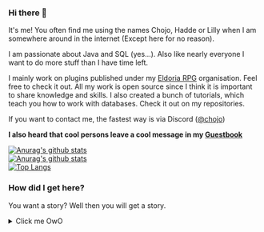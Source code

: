 ### Hi there 👋

It's me! You often find me using the names Chojo, Hadde or Lilly when I am somewhere around in the internet (Except here
for no reason).

I am passionate about Java and SQL (yes...). Also like nearly everyone I want to do more stuff than I have time left.

I mainly work on plugins published under my [Eldoria RPG](https://github.com/eldoriarpg) organisation. Feel free to
check it out. All my work is open source since I think it is important to share knowledge and skills. I also created a
bunch of tutorials, which teach you how to work with databases. Check it out on my repositories.

If you want to contact me, the fastest way is via
Discord ([@chojo](https://discordapp.com/users/214347948316819456/))

**I also heard that cool persons leave a cool message in
my [Guestbook](https://github.com/RainbowDashLabs/RainbowDashLabs/discussions/1)**

[![Anurag's github stats](https://github-readme-stats.vercel.app/api?username=RainbowDashLabs&show_icons=true&count_private=true&theme=radical&layout=compact)](https://github.com/anuraghazra/github-readme-stats)\
[![Anurag's github stats](https://github-readme-stats.vercel.app/api/wakatime?username=chojo&theme=radical&layout=compact&custom_title=My%20Timesinks)](https://github.com/anuraghazra/github-readme-stats)\
[![Top Langs](https://github-readme-stats.vercel.app/api/top-langs/?username=RainbowDashLabs&theme=radical&layout=compact)](https://github.com/anuraghazra/github-readme-stats)

### How did I get here?

You want a story? Well then you will get a story.

<details>
  <summary>Click me OwO</summary>

#### The earlies

My first attempt with programming was with 16. However I didn’t really got into it and slowly crawled through the first
20 pages or so of a book for java 6, which I got from a friend. After this I stopped and never touched it again.

After finishing high school I wasn't really sure what to do in the future. I had the dream of doing “something” with
computers, because I was really into gaming and stuff, but I decided to take a year off and to something useful for
humankind, just to be sure. After spending a year with explaining to old people how to send an email or removing several
adware or other bad stuff from their pcs, I decided to spend a fortune amount of money on a private university to learn
what I dreamed of: Gamedesign.

#### Let's learn

When I started studying in 2016 I was already 20 years old. I was a bit worried since some of my fellow student already
had plenty of experience with programming. But it turns out that the guys which were the loudest actually weren’t that
great. Also it turns out that gamedesign was way less programming and way more actual gamedesign. Our studies on this
were very low level and just scratched the surface. Most of the stuff I learned regarding programming was mostly self
taught. During my studies I worked with c# and the unity engine, which kinda taught me object orientated programming,
but unity also encourages you to a lot bad stuff like singletons and stuff which “just works”. I also did some stuff
with Unreal 4 but only used the visual node editor. No c++ here.

Beside the programming at university I also started with java programming in 2019. A bit more than two years after I
started studying. My first project was a discord bot, which I would rewrite several times in the future and which
actually taught me a lot about abstraction, what interfaces and abstract classes are, but that was way in the future.

After 5 semesters it was time for the internship semester.

So it was time for applications to strange people \o/ But first its time for a recap what I had learned until now,
because this would be what really matters (I thought).

**Languages**:

- C# with unity style – Not really the stuff to be proud of
- Java – Just started that. I would call it solid basics
- C++ - I know that it exists...
- Python – completely unknown
- SQL – Uhmmm that looks like witchcraft.

**Style**:
Object orientated programming was only topic in a very short course and not really taught actively. Also our projects
were mostly focused on “please just work” and the code was never revised by any tutor so I did what I thought would be
good (It wasn’t). So general constructs like abstraction with interfaces or abstract classes were pretty unknown and
only used by accident.

**Databases**:
I have no idea how these work. Seems complicated so I skipped it.

#### Time to work

When it comes to applications I didn’t had much self confidence, but one of my professors reached out to me because he
thought I would have the potential to do something different. He pointed me on a data science company which we visited
when we learned stuff about AI (Pretty much the best module we had). I didn’t had any contact with data science till
this moment, so I thought it really could be interesting. And boy it was…

The internship lasted one full semester with around 30 hours per week. My first task was to use some python framework
and do some data transformation. Just one problem: I never used python and only heard of it. So I just grabbed one of my
random ebooks the weekend before my internship started and read it. 200 pages of starter stuff. It kinda worked and I
wasn’t this clueless on my first day. But since I was a gamedesigner we thought it would be better to stay in my domain
for the start so I worked on a 3d dynamical generated data representation in unity. Beside my python script I wrote at
the start to transform the data for the representation I didn’t had much contact with the company topics.

But since the prototype was done after some time we needed some new work for me. And now you guess what it was: A
Database. The only topic I really tried to avoid the whole time. Now I needed to adapt to this new world and started
with learning SQL. It was a long way and I started to love and hate it, but in the end only the love stayed. I also
dived more into python. My constant companion was the database and python documentation. It was a tough journey, but in
the end it payed of and I got and job offer from the same company to join them as a working student. I joined them and
was finally able to ditch my old part time job and do some programming.

During my work I also improved my java skills by reading some books and a bunch of documentation. And also a lot of
practice. Most of my projects were rewritten after some time. I also started to work more with databases in my free
time, which really helped me also with improving at my work. Beside my discord bot I was working on I started with
programming minecraft plugins, which made my love for games stay awake and I still had the chance to do some kind of
gamedesign and game programming. All this just to decide that I want to stay at the data science company and don’t want
to develop games at all. So I finished my bachelor and started working full time in the company where I still work
today.

### So how did I get here?

1. A lot of private programming in my free time. Not related to my studies at all.\
   In some weeks I spend 20 hours or more on programming of private projects. This practice allowed me to make a lot
   mistakes and just try stuff.
2. Listen to people who know what they do.\
   I was lucky and had some friends which were way more experienced than me. These friends told me when I was doing bad
   stuff and also send me helpful links to documentations which taught me a lot of best practices.
3. Ask when you have problems\
   Programmers tend to just try until it works and often take the first working solution. Sadly this solution is often
   not the best working solution
4. Don’t trust YouTube\
   Most YouTube videos are bad when it comes to programming for several reasons. Most motivated people are the newest
   and don’t know what the best practise is. You can’t correct mistakes in videos and wrong videos are online for ages
5. Use official sources\
   If you have a problem with java read the java documentation. Same for python or your database. All these languages
   and applications have very good documentation which will help you improving your skills. There are also a lot of good
   books out there which will help you learning new languages or using databases
6. Find a buddy for code review\
   Find a friend. Ideally this friend is more experienced than you, but it can also be one with the same experience.
   Review each other code and look for pitfalls or silly mistakes and discuss about general design choices. Good
   software is 30% writing of new code and 70% rewriting and thinking about the implementation.
7. Google\
   The most important skill of a programmer is google. We don’t know everything, but we know where to find it.

   </details>
